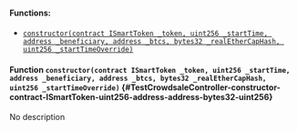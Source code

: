 

#### Functions:
- [`constructor(contract ISmartToken _token, uint256 _startTime, address _beneficiary, address _btcs, bytes32 _realEtherCapHash, uint256 _startTimeOverride)`](#TestCrowdsaleController-constructor-contract-ISmartToken-uint256-address-address-bytes32-uint256)


#### Function `constructor(contract ISmartToken _token, uint256 _startTime, address _beneficiary, address _btcs, bytes32 _realEtherCapHash, uint256 _startTimeOverride)` {#TestCrowdsaleController-constructor-contract-ISmartToken-uint256-address-address-bytes32-uint256}
No description

